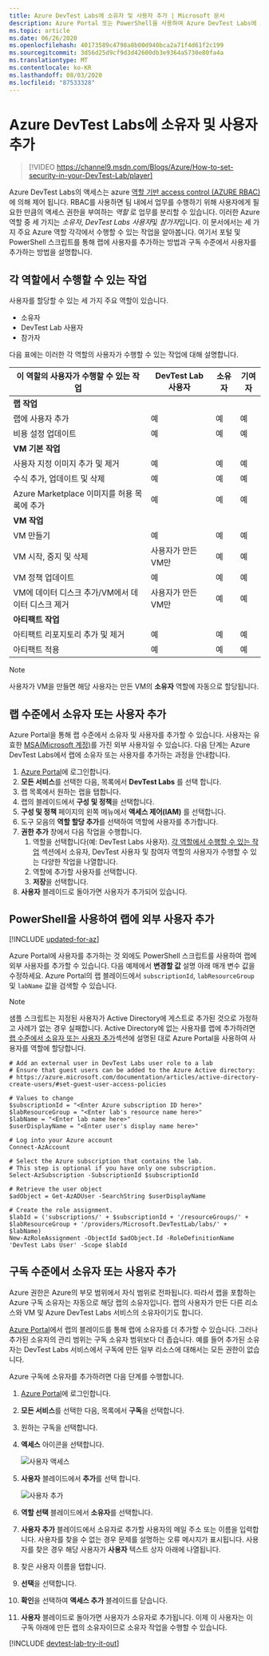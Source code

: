 ```yaml
---
title: Azure DevTest Labs에 소유자 및 사용자 추가 | Microsoft 문서
description: Azure Portal 또는 PowerShell을 사용하여 Azure DevTest Labs에 소유자 및 사용자 추가
ms.topic: article
ms.date: 06/26/2020
ms.openlocfilehash: 40173589c4798a8b00d940bca2a71f4d61f2c199
ms.sourcegitcommit: 3d56d25d9cf9d3d42600db3e9364a5730e80fa4a
ms.translationtype: MT
ms.contentlocale: ko-KR
ms.lasthandoff: 08/03/2020
ms.locfileid: "87533328"
---
```

# <a name="add-owners-and-users-in-azure-devtest-labs"></a>Azure DevTest Labs에 소유자 및 사용자 추가
> [!VIDEO https://channel9.msdn.com/Blogs/Azure/How-to-set-security-in-your-DevTest-Lab/player]
> 
> 

Azure DevTest Labs의 액세스는 azure [역할 기반 access control (AZURE RBAC)](../role-based-access-control/overview.md)에 의해 제어 됩니다. RBAC를 사용하면 팀 내에서 업무를 수행하기 위해 사용자에게 필요한 만큼의 액세스 권한을 부여하는 *역할* 로 업무를 분리할 수 있습니다. 이러한 Azure 역할 중 세 가지는 *소유자*, *DevTest Labs 사용자*및 *참가자*입니다. 이 문서에서는 세 가지 주요 Azure 역할 각각에서 수행할 수 있는 작업을 알아봅니다. 여기서 포털 및 PowerShell 스크립트를 통해 랩에 사용자를 추가하는 방법과 구독 수준에서 사용자를 추가하는 방법을 설명합니다.

## <a name="actions-that-can-be-performed-in-each-role"></a>각 역할에서 수행할 수 있는 작업
사용자를 할당할 수 있는 세 가지 주요 역할이 있습니다.

* 소유자
* DevTest Lab 사용자
* 참가자

다음 표에는 이러한 각 역할의 사용자가 수행할 수 있는 작업에 대해 설명합니다.

| **이 역할의 사용자가 수행할 수 있는 작업** | **DevTest Lab 사용자** | **소유자** | **기여자** |
| --- | --- | --- | --- |
| **랩 작업** | | | |
| 랩에 사용자 추가 |예 |예 |예 |
| 비용 설정 업데이트 |예 |예 |예 |
| **VM 기본 작업** | | | |
| 사용자 지정 이미지 추가 및 제거 |예 |예 |예 |
| 수식 추가, 업데이트 및 삭제 |예 |예 |예 |
| Azure Marketplace 이미지를 허용 목록에 추가 |예 |예 |예 |
| **VM 작업** | | | |
| VM 만들기 |예 |예 |예 |
| VM 시작, 중지 및 삭제 |사용자가 만든 VM만 |예 |예 |
| VM 정책 업데이트 |예 |예 |예 |
| VM에 데이터 디스크 추가/VM에서 데이터 디스크 제거 |사용자가 만든 VM만 |예 |예 |
| **아티팩트 작업** | | | |
| 아티팩트 리포지토리 추가 및 제거 |예 |예 |예 |
| 아티팩트 적용 |예 |예 |예 |

> [!NOTE]
> 사용자가 VM을 만들면 해당 사용자는 만든 VM의 **소유자** 역할에 자동으로 할당됩니다.
> 
> 

## <a name="add-an-owner-or-user-at-the-lab-level"></a>랩 수준에서 소유자 또는 사용자 추가
Azure Portal을 통해 랩 수준에서 소유자 및 사용자를 추가할 수 있습니다. 사용자는 유효한 [MSA(Microsoft 계정)](devtest-lab-faq.md#what-is-a-microsoft-account)를 가진 외부 사용자일 수 있습니다.
다음 단계는 Azure DevTest Labs에서 랩에 소유자 또는 사용자를 추가하는 과정을 안내합니다.

1. [Azure Portal](https://go.microsoft.com/fwlink/p/?LinkID=525040)에 로그인합니다.
2. **모든 서비스**를 선택한 다음, 목록에서 **DevTest Labs** 를 선택 합니다.
3. 랩 목록에서 원하는 랩을 탭합니다.
4. 랩의 블레이드에서 **구성 및 정책**을 선택합니다. 
5. **구성 및 정책** 페이지의 왼쪽 메뉴에서 **액세스 제어(IAM)** 를 선택합니다. 
6. 도구 모음의 **역할 할당 추가**를 선택하여 역할에 사용자를 추가합니다.
1. **권한 추가** 창에서 다음 작업을 수행합니다. 
    1. 역할을 선택합니다(예: DevTest Labs 사용자). [각 역할에서 수행할 수 있는 작업](#actions-that-can-be-performed-in-each-role) 섹션에서 소유자, DevTest 사용자 및 참여자 역할의 사용자가 수행할 수 있는 다양한 작업을 나열합니다.
    2. 역할에 추가할 사용자를 선택합니다. 
    3. **저장**을 선택합니다. 
11. **사용자** 블레이드로 돌아가면 사용자가 추가되어 있습니다.  

## <a name="add-an-external-user-to-a-lab-using-powershell"></a>PowerShell을 사용하여 랩에 외부 사용자 추가

[!INCLUDE [updated-for-az](../../includes/updated-for-az.md)]

Azure Portal에 사용자를 추가하는 것 외에도 PowerShell 스크립트를 사용하여 랩에 외부 사용자를 추가할 수 있습니다. 다음 예제에서 **변경할 값** 설명 아래 매개 변수 값을 수정하세요.
Azure Portal의 랩 블레이드에서 `subscriptionId`, `labResourceGroup` 및 `labName` 값을 검색할 수 있습니다.

> [!NOTE]
> 샘플 스크립트는 지정된 사용자가 Active Directory에 게스트로 추가된 것으로 가정하고 사례가 없는 경우 실패합니다. Active Directory에 없는 사용자를 랩에 추가하려면 [랩 수준에서 소유자 또는 사용자 추가](#add-an-owner-or-user-at-the-lab-level)섹션에 설명된 대로 Azure Portal을 사용하여 사용자를 역할에 할당합니다.   
> 
> 

```azurepowershell
# Add an external user in DevTest Labs user role to a lab
# Ensure that guest users can be added to the Azure Active directory:
# https://azure.microsoft.com/documentation/articles/active-directory-create-users/#set-guest-user-access-policies

# Values to change
$subscriptionId = "<Enter Azure subscription ID here>"
$labResourceGroup = "<Enter lab's resource name here>"
$labName = "<Enter lab name here>"
$userDisplayName = "<Enter user's display name here>"

# Log into your Azure account
Connect-AzAccount

# Select the Azure subscription that contains the lab. 
# This step is optional if you have only one subscription.
Select-AzSubscription -SubscriptionId $subscriptionId

# Retrieve the user object
$adObject = Get-AzADUser -SearchString $userDisplayName

# Create the role assignment. 
$labId = ('subscriptions/' + $subscriptionId + '/resourceGroups/' + $labResourceGroup + '/providers/Microsoft.DevTestLab/labs/' + $labName)
New-AzRoleAssignment -ObjectId $adObject.Id -RoleDefinitionName 'DevTest Labs User' -Scope $labId
```

## <a name="add-an-owner-or-user-at-the-subscription-level"></a>구독 수준에서 소유자 또는 사용자 추가
Azure 권한은 Azure의 부모 범위에서 자식 범위로 전파됩니다. 따라서 랩을 포함하는 Azure 구독 소유자는 자동으로 해당 랩의 소유자입니다. 랩의 사용자가 만든 다른 리소스와 VM 및 Azure DevTest Labs 서비스의 소유자이기도 합니다. 

[Azure Portal](https://go.microsoft.com/fwlink/p/?LinkID=525040)에서 랩의 블레이드를 통해 랩에 소유자를 더 추가할 수 있습니다. 그러나 추가된 소유자의 관리 범위는 구독 소유자 범위보다 더 좁습니다. 예를 들어 추가된 소유자는 DevTest Labs 서비스에서 구독에 만든 일부 리소스에 대해서는 모든 권한이 없습니다. 

Azure 구독에 소유자를 추가하려면 다음 단계를 수행합니다.

1. [Azure Portal](https://go.microsoft.com/fwlink/p/?LinkID=525040)에 로그인합니다.
2. **모든 서비스**를 선택한 다음, 목록에서 **구독**을 선택합니다.
3. 원하는 구독을 선택합니다.
4. **액세스** 아이콘을 선택합니다. 
   
    ![사용자 액세스](./media/devtest-lab-add-devtest-user/access-users.png)
5. **사용자** 블레이드에서 **추가**를 선택 합니다.
   
    ![사용자 추가](./media/devtest-lab-add-devtest-user/devtest-users-blade.png)
6. **역할 선택** 블레이드에서 **소유자**를 선택합니다.
7. **사용자 추가** 블레이드에서 소유자로 추가할 사용자의 메일 주소 또는 이름을 입력합니다. 사용자를 찾을 수 없는 경우 문제를 설명하는 오류 메시지가 표시됩니다. 사용자를 찾은 경우 해당 사용자가 **사용자** 텍스트 상자 아래에 나열됩니다.
8. 찾은 사용자 이름을 탭합니다.
9. **선택**을 선택합니다.
10. **확인**을 선택하여 **액세스 추가** 블레이드를 닫습니다.
11. **사용자** 블레이드로 돌아가면 사용자가 소유자로 추가됩니다. 이제 이 사용자는 이 구독 아래에 만든 랩의 소유자이므로 소유자 작업을 수행할 수 있습니다. 

[!INCLUDE [devtest-lab-try-it-out](../../includes/devtest-lab-try-it-out.md)]
